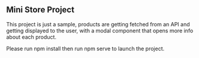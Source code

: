 ## Mini Store Project

This project is just a sample, products are getting fetched from an API and getting displayed to the user, with a modal component that opens more info about each product.

Please run npm install then run npm serve to launch the project.
